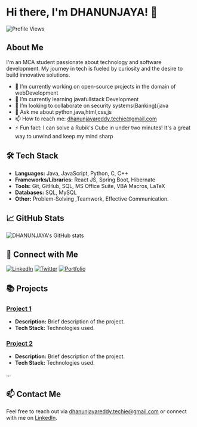 # Hi there, I'm DHANUNJAYA! 👋

![Profile Views](https://komarev.com/ghpvc/?username=coderDhanunjayareddy&color=brightgreen)

## About Me

I'm an MCA student passionate about technology and software development. My journey in tech is fueled by curiosity and the desire to build innovative solutions.

- 🔭 I’m currently working on open-source projects in the domain of webDevelopment
- 🌱 I’m currently learning javafullstack Development
- 👯 I’m looking to collaborate on security systems(Banking)/java
- 💬 Ask me about python,java,html,css,js
- 📫 How to reach me: dhanunjayareddy.techie@gmail.com
- ⚡ Fun fact: I can solve a Rubik's Cube in under two minutes! It's a great way to unwind and keep my mind sharp

## 🛠️ Tech Stack

- **Languages:** Java, JavaScript, Python, C, C++
- **Frameworks/Libraries:**  React JS, Spring Boot, Hibernate
- **Tools:** Git, GitHub, SQL, MS Office Suite, VBA Macros, LaTeX
- **Databases:** SQL, MySQL
- **Other:** Problem-Solving ,Teamwork, Effective Communication. 

## 📈 GitHub Stats

![DHANUNJAYA's GitHub stats](https://github-readme-stats.vercel.app/api?username=coderDhanunjayareddy&show_icons=true&theme=radical)

## 🔗 Connect with Me

[![LinkedIn](https://img.shields.io/badge/-LinkedIn-blue?style=flat-square&logo=linkedin&logoColor=white)](https://www.linkedin.com/in/dhanunjaya-somireddy)
[![Twitter](https://img.shields.io/badge/-Twitter-blue?style=flat-square&logo=twitter&logoColor=white)](https://x.com/ReddyDhanu50441)
[![Portfolio](https://img.shields.io/badge/-Portfolio-black?style=flat-square&logo=wordpress&logoColor=white)](https://portfolio.smaranjitghose.codes/techstack.html)

## 📚 Projects

### [Project 1](https://github.com/yourusername/project1)
- **Description:** Brief description of the project.
- **Tech Stack:** Technologies used.

### [Project 2](https://github.com/yourusername/project2)
- **Description:** Brief description of the project.
- **Tech Stack:** Technologies used.

...

## 📫 Contact Me

Feel free to reach out via [dhanunjayareddy.techie@gmail.com](mailto:dhanunjayareddy.techie@gmail.com) or connect with me on [LinkedIn](https://www.linkedin.com/in/dhanunjaya-somireddy).

